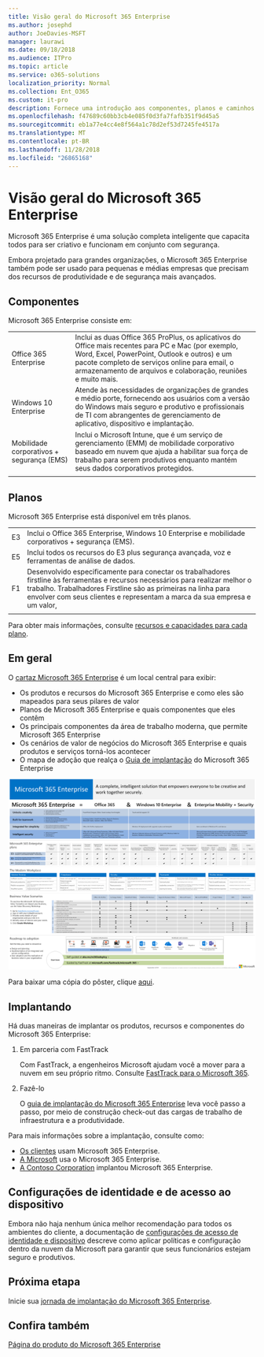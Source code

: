 ```yaml
---
title: Visão geral do Microsoft 365 Enterprise
ms.author: josephd
author: JoeDavies-MSFT
manager: laurawi
ms.date: 09/18/2018
ms.audience: ITPro
ms.topic: article
ms.service: o365-solutions
localization_priority: Normal
ms.collection: Ent_O365
ms.custom: it-pro
description: Fornece uma introdução aos componentes, planos e caminhos de implantação para Microsoft 365 Enterprise.
ms.openlocfilehash: f47689c60bb3cb4e085f0d3fa7fafb351f9d45a5
ms.sourcegitcommit: eb1a77e4cc4e8f564a1c78d2ef53d7245fe4517a
ms.translationtype: MT
ms.contentlocale: pt-BR
ms.lasthandoff: 11/28/2018
ms.locfileid: "26865168"
---
```

# <a name="microsoft-365-enterprise-overview"></a>Visão geral do Microsoft 365 Enterprise

Microsoft 365 Enterprise é uma solução completa inteligente que capacita todos para ser criativo e funcionam em conjunto com segurança. 

Embora projetado para grandes organizações, o Microsoft 365 Enterprise também pode ser usado para pequenas e médias empresas que precisam dos recursos de produtividade e de segurança mais avançados. 

## <a name="components"></a>Componentes

Microsoft 365 Enterprise consiste em:

|||
|:-------|:-----|
| Office 365 Enterprise | Inclui as duas Office 365 ProPlus, os aplicativos do Office mais recentes para PC e Mac (por exemplo, Word, Excel, PowerPoint, Outlook e outros) e um pacote completo de serviços online para email, o armazenamento de arquivos e colaboração, reuniões e muito mais. |
| Windows 10 Enterprise | Atende às necessidades de organizações de grandes e médio porte, fornecendo aos usuários com a versão do Windows mais seguro e produtivo e profissionais de TI com abrangentes de gerenciamento de aplicativo, dispositivo e implantação. |
| Mobilidade corporativos + segurança (EMS) | Inclui o Microsoft Intune, que é um serviço de gerenciamento (EMM) de mobilidade corporativo baseado em nuvem que ajuda a habilitar sua força de trabalho para serem produtivos enquanto mantém seus dados corporativos protegidos. |
|||

## <a name="plans"></a>Planos

Microsoft 365 Enterprise está disponível em três planos.

|||
|:-------|:-----|
| E3 | Inclui o Office 365 Enterprise, Windows 10 Enterprise e mobilidade corporativos + segurança (EMS). |
| E5 | Inclui todos os recursos do E3 plus segurança avançada, voz e ferramentas de análise de dados. |
| F1 | Desenvolvido especificamente para conectar os trabalhadores firstline às ferramentas e recursos necessários para realizar melhor o trabalho. Trabalhadores Firstline são as primeiras na linha para envolver com seus clientes e representam a marca da sua empresa e um valor, |
|||

Para obter mais informações, consulte [recursos e capacidades para cada plano](https://www.microsoft.com/microsoft-365/compare-all-microsoft-365-plans).

## <a name="at-a-glance"></a>Em geral

O [cartaz Microsoft 365 Enterprise](http://aka.ms/m365eposter) é um local central para exibir:

- Os produtos e recursos do Microsoft 365 Enterprise e como eles são mapeados para seus pilares de valor
- Planos de Microsoft 365 Enterprise e quais componentes que eles contêm 
- Os principais componentes da área de trabalho moderna, que permite Microsoft 365 Enterprise
- Os cenários de valor de negócios do Microsoft 365 Enterprise e quais produtos e serviços torná-los acontecer
- O mapa de adoção que realça o [Guia de implantação](deploy-microsoft-365-enterprise.md) do Microsoft 365 Enterprise

![](./media/m365-poster/m365e-poster.png)

Para baixar uma cópia do pôster, clique [aqui](https://github.com/MicrosoftDocs/OfficeDocs-Enterprise/raw/live/Enterprise/Media/Microsoft365Enterprise.pdf).

## <a name="deploying"></a>Implantando

Há duas maneiras de implantar os produtos, recursos e componentes do Microsoft 365 Enterprise:

1. Em parceria com FastTrack
  
   Com FastTrack, a engenheiros Microsoft ajudam você a mover para a nuvem em seu próprio ritmo. Consulte [FastTrack para o Microsoft 365](https://fasttrack.microsoft.com/microsoft365).
  
2. Fazê-lo

   O [guia de implantação do Microsoft 365 Enterprise](deploy-microsoft-365-enterprise.md) leva você passo a passo, por meio de construção check-out das cargas de trabalho de infraestrutura e a produtividade. 

Para mais informações sobre a implantação, consulte como:

- [Os clientes](deploy-microsoft-365-enterprise.md#how-customers-use-microsoft-365-enterprise) usam Microsoft 365 Enterprise.
- [A Microsoft](deploy-microsoft-365-enterprise.md#how-microsoft-uses-microsoft-365-enterprise) usa o Microsoft 365 Enterprise.
- [A Contoso Corporation](contoso-overview.md) implantou Microsoft 365 Enterprise.

## <a name="identity-and-device-access-configurations"></a>Configurações de identidade e de acesso ao dispositivo

Embora não haja nenhum única melhor recomendação para todos os ambientes do cliente, a documentação de [configurações de acesso de identidade e dispositivo](microsoft-365-policies-configurations.md) descreve como aplicar políticas e configuração dentro da nuvem da Microsoft para garantir que seus funcionários estejam seguro e produtivos.

## <a name="next-step"></a>Próxima etapa

Inicie sua [jornada de implantação do Microsoft 365 Enterprise](deploy-microsoft-365-enterprise.md).

## <a name="see-also"></a>Confira também

[Página do produto do Microsoft 365 Enterprise](https://www.microsoft.com/microsoft-365/enterprise)
